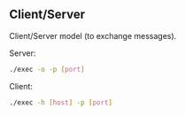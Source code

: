 ## Client/Server
Client/Server model (to exchange messages).

Server:
```bash
./exec -o -p [port]
```
Client:
```bash
./exec -h [host] -p [port]
```
